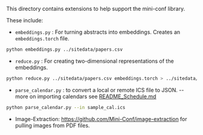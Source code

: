This directory contains extensions to help support the mini-conf library.

These include:

* `embeddings.py` : For turning abstracts into embeddings. Creates an `embeddings.torch` file. 

```bash
python embeddings.py ../sitedata/papers.csv
```

* `reduce.py` : For creating two-dimensional representations of the embeddings.

```bash
python reduce.py ../sitedata/papers.csv embeddings.torch > ../sitedata/papers_projection.json
```

* `parse_calendar.py` : to convert a local or remote ICS file to JSON. -- more on importing calendars see [README_Schedule.md](README_Schedule.md)

```bash
python parse_calendar.py --in sample_cal.ics
```

* Image-Extraction: https://github.com/Mini-Conf/image-extraction for pulling images from PDF files. 

